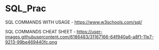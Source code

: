 # SQL_Prac

SQL COMMANDS WITH USAGE - 
https://www.w3schools.com/sql/

SQL COMMANDS CHEAT SHEET -
https://user-images.githubusercontent.com/6186483/31167166-64f940a6-a8f1-11e7-9213-99be469440fc.png
